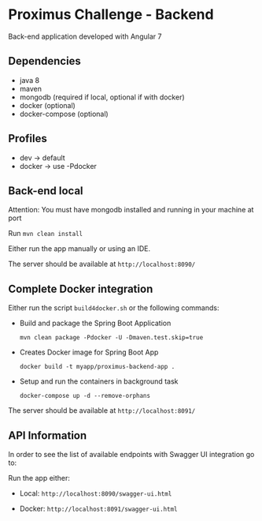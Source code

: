 # Proximus Challenge - Backend

Back-end application developed with Angular 7

## Dependencies

- java 8
- maven
- mongodb (required if local, optional if with docker)
- docker (optional)
- docker-compose (optional)

## Profiles

- dev -> default
- docker -> use -Pdocker

## Back-end local

Attention: You must have mongodb installed and running in your machine at port

Run `mvn clean install`

Either run the app manually or using an IDE.

The server should be available at `http://localhost:8090/`

## Complete Docker integration

Either run the script `build4docker.sh` or the following commands:

- Build and package the Spring Boot Application

    `mvn clean package -Pdocker -U -Dmaven.test.skip=true`

- Creates Docker image for Spring Boot App

    `docker build -t myapp/proximus-backend-app .`

- Setup and run the containers in background task

    `docker-compose up -d --remove-orphans`
    
The server should be available at `http://localhost:8091/`

    
## API Information

In order to see the list of available endpoints with Swagger UI integration go to:

Run the app either:

- Local:
`http://localhost:8090/swagger-ui.html`

- Docker:
`http://localhost:8091/swagger-ui.html`

